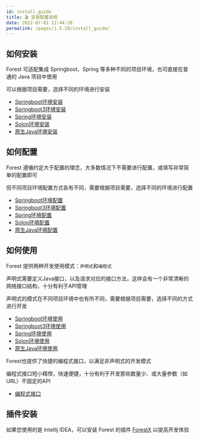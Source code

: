 ```yaml
---
id: install_guide
title: 🎬 安装配置说明
date: 2022-07-01 12:44:20
permalink: /pages/1.5.29/install_guide/
---
```



## 如何安装

Forest 可适配集成 Springboot、Spring 等多种不同的项目环境，也可直接在普通的 Java 项目中使用

可以根据项目需要，选择不同的环境进行安装

- [Springboot环境安装](/pages/1.5.29/spring_boot_install/)
- [Springboot3环境安装](/pages/1.5.29/spring_boot3_install/)
- [Spring环境安装](/pages/1.5.29/spring_install/)
- [Solon环境安装](/pages/1.5.29/solon_install/)
- [原生Java环境安装](/pages/1.5.29/java_install/)

## 如何配置

Forest 遵循约定大于配置的理念，大多数情况下不需要进行配置，或填写非常简单的配置即可

但不同项目环境配置方式各有不同，需要根据项目需要，选择不同的环境进行配置

- [Springboot环境配置](/pages/1.5.29/spring_boot_install/)
- [Springboot3环境配置](/pages/1.5.29/spring_boot3_install/)
- [Spring环境配置](/pages/1.5.29/spring_config/)
- [Solon环境配置](/pages/1.5.29/solon_config/)
- [原生Java环境配置](/pages/1.5.29/java_config/)

## 如何使用

Forest 提供两种开发使用模式：`声明式`和`编程式`

声明式需要定义Java接口，以及请求对应的接口方法，这样会有一个非常清晰的网络接口结构，十分有利于API管理

声明式的模式在不同项目环境中也有所不同，需要根据项目需要，选择不同的方式进行开发

- [Springboot环境使用](/pages/1.5.29/spring_boot_usage/)
- [Springboot3环境使用](/pages/1.5.29/spring_boot3_usage/)
- [Spring环境使用](/pages/1.5.29/spring_usage/)
- [Solon环境使用](/pages/1.5.29/solon_usage/)
- [原生Java环境使用](/pages/1.5.29/java_usage/)

Forest也提供了快捷的编程式接口，以满足非声明式的开发模式

编程式接口短小精悍，快速便捷，十分有利于开发那些数量少、或大量参数（如URL）不固定的API

- [编程式接口](/pages/1.5.29/param_api/)

## 插件安装

如果您使用的是 Intellij IDEA，可以安装 Forest 的插件 [ForestX](/pages/plugin/forestx/) 以提高开发体验

